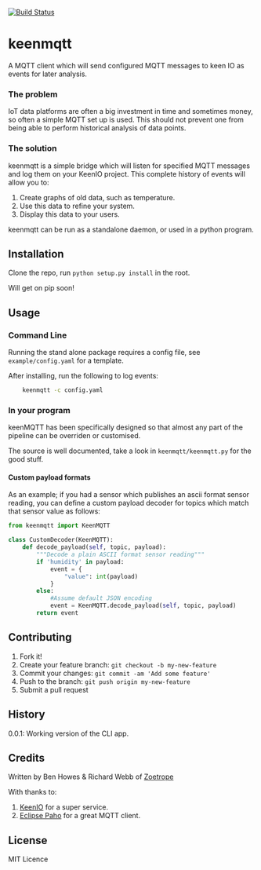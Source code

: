 [![Build Status](https://travis-ci.org/ZoetropeLabs/keenmqtt.svg?branch=master)](https://travis-ci.org/ZoetropeLabs/keenmqtt)

# keenmqtt
A MQTT client which will send configured MQTT messages to keen IO as events for later analysis.

### The problem
IoT data platforms are often a big investment in time and sometimes money, so often a simple MQTT set up is used. This should not prevent one from being able to perform historical analysis of data points.

### The solution
keenmqtt is a simple bridge which will listen for specified MQTT messages and log them on your KeenIO project. This complete history of events will allow you to:
1. Create graphs of old data, such as temperature.
2. Use this data to refine your system.
3. Display this data to your users.

keenmqtt can be run as a standalone daemon, or used in a python program.

## Installation

Clone the repo, run `python setup.py install` in the root. 

Will get on pip soon!

## Usage

### Command Line
Running the stand alone package requires a config file, see `example/config.yaml` for a template.

After installing, run the following to log events:

```bash
	keenmqtt -c config.yaml
```

### In your program
keenMQTT has been specifically designed so that almost any part of the pipeline can be overriden or customised.

The source is well documented, take a look in `keenmqtt/keenmqtt.py` for the good stuff.

#### Custom payload formats
As an example; if you had a sensor which publishes an ascii format sensor reading, you can define a custom payload decoder for topics which match that sensor value as follows:

```python
from keenmqtt import KeenMQTT

class CustomDecoder(KeenMQTT):
	def decode_payload(self, topic, payload):
		"""Decode a plain ASCII format sensor reading"""
		if 'humidity' in payload:
			event = {
				"value": int(payload)
			}
		else:
			#Assume default JSON encoding
			event = KeenMQTT.decode_payload(self, topic, payload)
		return event
```

## Contributing

1. Fork it!
2. Create your feature branch: `git checkout -b my-new-feature`
3. Commit your changes: `git commit -am 'Add some feature'`
4. Push to the branch: `git push origin my-new-feature`
5. Submit a pull request

## History

0.0.1: Working version of the CLI app.

## Credits

Written by Ben Howes & Richard Webb of [Zoetrope](https://zoetrope.io)

With thanks to:
1. [KeenIO](https://keen.io) for a super service.
2. [Eclipse Paho](https://www.eclipse.org/paho/clients/python/) for a great MQTT client.

## License
MIT Licence